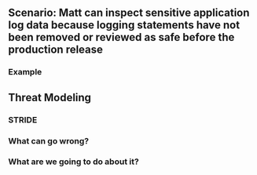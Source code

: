 ## Scenario: Matt can inspect sensitive application log data because logging statements have not been removed or reviewed as safe before the production release

### Example

## Threat Modeling

### STRIDE

### What can go wrong?

### What are we going to do about it?